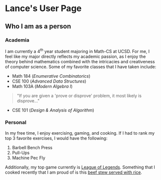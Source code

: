 # Lance's User Page  

## Who I am as a person

### Academia
I am currently a 4<sup>th</sup> year student majoring in Math-CS at UCSD. 
For me, I feel like my major directly reflects my academic passion, as I enjoy the theory behind mathematics combined with the intricacies and creativeness of computer science. 
Some of my favorite classes that I have taken include:  
* Math 184 (*Enumerative Combinatorics*)
* CSE 100 (*Advanced Data Structures*)
* Math 103A (*Modern Algebra I*)
> "If you are given a 'prove or disprove' problem, it most likely is disprove..."
* CSE 101 (*Design & Analysis of Algorithm*)
  
### Personal
In my free time, I enjoy exercising, gaming, and cooking. 
If I had to rank my top 3 favorite exercises, I would have the following:  
1. Barbell Bench Press
2. Pull-Ups
3. Machine Pec Fly
  
Additionally, my top game currently is [League of Legends](https://www.leagueoflegends.com/en-us/).
Something that I cooked recently that I am proud of is this [beef stew served with rice](images/beefstew.jpg).
